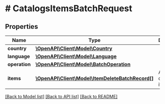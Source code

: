 # # CatalogsItemsBatchRequest

## Properties

Name | Type | Description | Notes
------------ | ------------- | ------------- | -------------
**country** | [**\OpenAPI\Client\Model\Country**](Country.md) |  |
**language** | [**\OpenAPI\Client\Model\Language**](Language.md) |  |
**operation** | [**\OpenAPI\Client\Model\BatchOperation**](BatchOperation.md) |  |
**items** | [**\OpenAPI\Client\Model\ItemDeleteBatchRecord[]**](ItemDeleteBatchRecord.md) | Array with catalogs items |

[[Back to Model list]](../../README.md#models) [[Back to API list]](../../README.md#endpoints) [[Back to README]](../../README.md)
